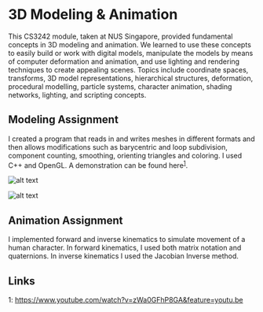 # 3D Modeling & Animation

This CS3242 module, taken at NUS Singapore, provided fundamental concepts in 3D modeling and animation. We learned to use these concepts to easily build or work with digital models, manipulate the models by means of computer deformation and animation, and use lighting and rendering techniques to create appealing scenes. Topics include coordinate spaces, transforms, 3D model representations, hierarchical structures, deformation, procedural modelling, particle systems, character animation, shading networks, lighting, and scripting concepts.


## Modeling Assignment

I created a program that reads in and writes meshes in different formats and then allows 
modifications such as barycentric and loop subdivision, component counting, smoothing, orienting triangles and coloring. I used C++ and OpenGL. A demonstration can be found here<sup>[1](#myfootnote1)</sup>. 

![alt text](https://user-images.githubusercontent.com/5672716/58789472-cc873800-8620-11e9-8372-9cf51e686324.png)

![alt text](https://user-images.githubusercontent.com/5672716/58789488-d610a000-8620-11e9-880e-e81f2c934ab9.png)


## Animation Assignment

I implemented forward and inverse kinematics to simulate movement of a human character. In forward kinematics, I used both matrix notation and quaternions. In inverse kinematics I used the Jacobian Inverse method. 

## Links

<a name="myfootnote1">1</a>:  https://www.youtube.com/watch?v=zWa0GFhP8GA&feature=youtu.be
